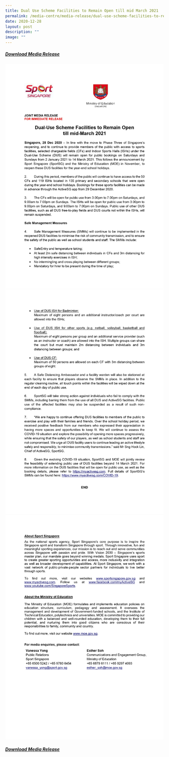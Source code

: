 ```yaml
---
title: Dual Use Scheme Facilities to Remain Open till mid March 2021
permalink: /media-centre/media-release/dual-use-scheme-facilities-to-remain-open-till-mid-march-2021/
date: 2020-12-28
layout: post
description: ""
image: ""
---
```

##### **[Download Media Release](/files/Media%20Centre/Media%20Release/2020/December/SportSG-MOE%20-%20Dual-Use%20Scheme%20Facilities%20to%20Remain%20Open.pdf)**

![](/images/Media%20Centre/Media%20Release/2020/December/SportSG-MOE%20-%20Dual-Use%20Scheme%20Facilities%20to%20Remain%20Open%20copy_page-0001.jpeg)
![](/images/Media%20Centre/Media%20Release/2020/December/SportSG-MOE%20-%20Dual-Use%20Scheme%20Facilities%20to%20Remain%20Open%20copy_page-0002.jpeg)
![](/images/Media%20Centre/Media%20Release/2020/December/SportSG-MOE%20-%20Dual-Use%20Scheme%20Facilities%20to%20Remain%20Open%20copy_page-0003.jpeg)
##### **[Download Media Release](/files/Media%20Centre/Media%20Release/2020/December/SportSG-MOE%20-%20Dual-Use%20Scheme%20Facilities%20to%20Remain%20Open.pdf)**